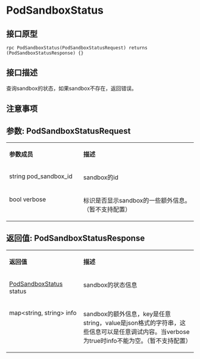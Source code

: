 # PodSandboxStatus<a name="ZH-CN_TOPIC_0184808097"></a>

## 接口原型<a name="zh-cn_topic_0183088043_section164301654155514"></a>

```
rpc PodSandboxStatus(PodSandboxStatusRequest) returns (PodSandboxStatusResponse) {}
```

## 接口描述<a name="zh-cn_topic_0183088043_section729211519569"></a>

查询sandbox的状态，如果sandbox不存在，返回错误。

## 注意事项<a name="zh-cn_topic_0183088043_section973104418419"></a>

## 参数: PodSandboxStatusRequest<a name="zh-cn_topic_0183088043_section349492895613"></a>

<a name="zh-cn_topic_0183088043_table184320467318"></a>
<table><tbody><tr id="zh-cn_topic_0183088043_row78917461336"><td class="cellrowborder" valign="top" width="39.54%"><p id="zh-cn_topic_0183088043_p1089154617315"><a name="zh-cn_topic_0183088043_p1089154617315"></a><a name="zh-cn_topic_0183088043_p1089154617315"></a><strong id="zh-cn_topic_0183088043_b98915462314"><a name="zh-cn_topic_0183088043_b98915462314"></a><a name="zh-cn_topic_0183088043_b98915462314"></a>参数成员</strong></p>
</td>
<td class="cellrowborder" valign="top" width="60.46%"><p id="zh-cn_topic_0183088043_p128984613319"><a name="zh-cn_topic_0183088043_p128984613319"></a><a name="zh-cn_topic_0183088043_p128984613319"></a><strong id="zh-cn_topic_0183088043_b989164612317"><a name="zh-cn_topic_0183088043_b989164612317"></a><a name="zh-cn_topic_0183088043_b989164612317"></a>描述</strong></p>
</td>
</tr>
<tr id="zh-cn_topic_0183088043_row10898461533"><td class="cellrowborder" valign="top" width="39.54%"><p id="zh-cn_topic_0183088043_p1893714794317"><a name="zh-cn_topic_0183088043_p1893714794317"></a><a name="zh-cn_topic_0183088043_p1893714794317"></a>string pod_sandbox_id</p>
</td>
<td class="cellrowborder" valign="top" width="60.46%"><p id="zh-cn_topic_0183088043_p1189846434"><a name="zh-cn_topic_0183088043_p1189846434"></a><a name="zh-cn_topic_0183088043_p1189846434"></a>sandbox的id</p>
</td>
</tr>
<tr id="zh-cn_topic_0183088043_row1856117814815"><td class="cellrowborder" valign="top" width="39.54%"><p id="zh-cn_topic_0183088043_p956148114812"><a name="zh-cn_topic_0183088043_p956148114812"></a><a name="zh-cn_topic_0183088043_p956148114812"></a>bool verbose</p>
</td>
<td class="cellrowborder" valign="top" width="60.46%"><p id="zh-cn_topic_0183088043_p155615864815"><a name="zh-cn_topic_0183088043_p155615864815"></a><a name="zh-cn_topic_0183088043_p155615864815"></a>标识是否显示sandbox的一些额外信息。（暂不支持配置）</p>
</td>
</tr>
</tbody>
</table>

## 返回值: PodSandboxStatusResponse<a name="zh-cn_topic_0183088043_section10495164611565"></a>

<a name="zh-cn_topic_0183088043_table15296551936"></a>
<table><tbody><tr id="zh-cn_topic_0183088043_row18741555834"><td class="cellrowborder" valign="top" width="39.54%"><p id="zh-cn_topic_0183088043_p197485518319"><a name="zh-cn_topic_0183088043_p197485518319"></a><a name="zh-cn_topic_0183088043_p197485518319"></a><strong id="zh-cn_topic_0183088043_b77413551933"><a name="zh-cn_topic_0183088043_b77413551933"></a><a name="zh-cn_topic_0183088043_b77413551933"></a>返回值</strong></p>
</td>
<td class="cellrowborder" valign="top" width="60.46%"><p id="zh-cn_topic_0183088043_p374185520310"><a name="zh-cn_topic_0183088043_p374185520310"></a><a name="zh-cn_topic_0183088043_p374185520310"></a><strong id="zh-cn_topic_0183088043_b174125511315"><a name="zh-cn_topic_0183088043_b174125511315"></a><a name="zh-cn_topic_0183088043_b174125511315"></a>描述</strong></p>
</td>
</tr>
<tr id="zh-cn_topic_0183088043_row87419551317"><td class="cellrowborder" valign="top" width="39.54%"><p id="zh-cn_topic_0183088043_p157445512318"><a name="zh-cn_topic_0183088043_p157445512318"></a><a name="zh-cn_topic_0183088043_p157445512318"></a><a href="接口-2.md#zh-cn_topic_0182207110_li146986172010">PodSandboxStatus</a> status</p>
</td>
<td class="cellrowborder" valign="top" width="60.46%"><p id="zh-cn_topic_0183088043_p14745551137"><a name="zh-cn_topic_0183088043_p14745551137"></a><a name="zh-cn_topic_0183088043_p14745551137"></a>sandbox的状态信息</p>
</td>
</tr>
<tr id="zh-cn_topic_0183088043_row27545518311"><td class="cellrowborder" valign="top" width="39.54%"><p id="zh-cn_topic_0183088043_p953212217505"><a name="zh-cn_topic_0183088043_p953212217505"></a><a name="zh-cn_topic_0183088043_p953212217505"></a>map&lt;string, string&gt; info</p>
</td>
<td class="cellrowborder" valign="top" width="60.46%"><p id="zh-cn_topic_0183088043_p47512557310"><a name="zh-cn_topic_0183088043_p47512557310"></a><a name="zh-cn_topic_0183088043_p47512557310"></a>sandbox的额外信息，key是任意string，value是json格式的字符串，这些信息可以是任意调试内容。当verbose为true时info不能为空。（暂不支持配置）</p>
</td>
</tr>
</tbody>
</table>

